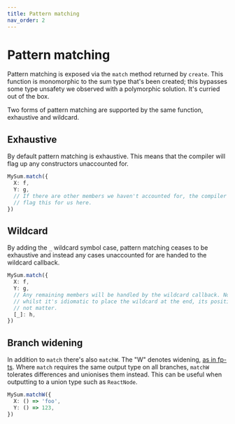 ```yaml
---
title: Pattern matching
nav_order: 2
---
```


# Pattern matching

Pattern matching is exposed via the `match` method returned by `create`. This function is monomorphic to the sum type that's been created; this bypasses some type unsafety we observed with a polymorphic solution. It's curried out of the box.

Two forms of pattern matching are supported by the same function, exhaustive and wildcard.

## Exhaustive

By default pattern matching is exhaustive. This means that the compiler will flag up any constructors unaccounted for.

```ts
MySum.match({
  X: f,
  Y: g,
  // If there are other members we haven't accounted for, the compiler will
  // flag this for us here.
})
```

## Wildcard

By adding the `_` wildcard symbol case, pattern matching ceases to be exhaustive and instead any cases unaccounted for are handed to the wildcard callback.

```ts
MySum.match({
  X: f,
  Y: g,
  // Any remaining members will be handled by the wildcard callback. Note that
  // whilst it's idiomatic to place the wildcard at the end, its position does
  // not matter.
  [_]: h,
})
```

## Branch widening

In addition to `match` there's also `matchW`. The "W" denotes widening, [as in fp-ts](https://gcanti.github.io/fp-ts/guides/code-conventions.html#what-a-w-suffix-means-eg-chainw-or-chaineitherkw). Where `match` requires the same output type on all branches, `matchW` tolerates differences and unionises them instead. This can be useful when outputting to a union type such as `ReactNode`.

```ts
MySum.matchW({
  X: () => 'foo',
  Y: () => 123,
})
```
